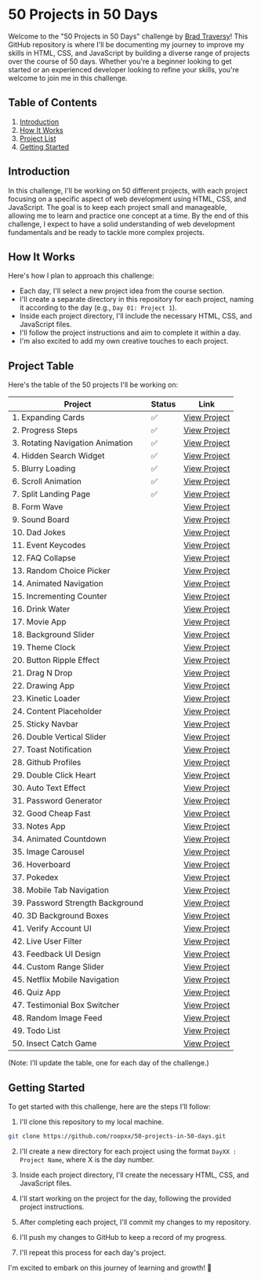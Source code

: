 # 50 Projects in 50 Days

Welcome to the "50 Projects in 50 Days" challenge by [Brad Traversy](https://www.udemy.com/course/50-projects-50-days/)! This GitHub repository is where I'll be documenting my journey to improve my skills in HTML, CSS, and JavaScript by building a diverse range of projects over the course of 50 days. Whether you're a beginner looking to get started or an experienced developer looking to refine your skills, you're welcome to join me in this challenge.

## Table of Contents

1. [Introduction](#introduction)
2. [How It Works](#how-it-works)
3. [Project List](#project-table)
4. [Getting Started](#getting-started)

## Introduction

In this challenge, I'll be working on 50 different projects, with each project focusing on a specific aspect of web development using HTML, CSS, and JavaScript. The goal is to keep each project small and manageable, allowing me to learn and practice one concept at a time. By the end of this challenge, I expect to have a solid understanding of web development fundamentals and be ready to tackle more complex projects.

## How It Works

Here's how I plan to approach this challenge:

- Each day, I'll select a new project idea from the course section.
- I'll create a separate directory in this repository for each project, naming it according to the day (e.g., `Day 01: Project 1`).
- Inside each project directory, I'll include the necessary HTML, CSS, and JavaScript files.
- I'll follow the project instructions and aim to complete it within a day.
- I'm also excited to add my own creative touches to each project.

## Project Table

Here's the table of the 50 projects I'll be working on:

| Project                          | Status | Link                                                         |
| -------------------------------- | ------ | ------------------------------------------------------------ |
| 1. Expanding Cards               | ✅     | [View Project](https://expanding-cards-d1.netlify.app/)      |
| 2. Progress Steps                | ✅     | [View Project](https://progress-steps-d2.netlify.app/)       |
| 3. Rotating Navigation Animation | ✅     | [View Project](https://rotating-navigation-d3.netlify.app/)  |
| 4. Hidden Search Widget          | ✅     | [View Project](https://hidden-search-widget-d4.netlify.app/) |
| 5. Blurry Loading                | ✅     | [View Project](https://blurry-loading-d5.netlify.app/)       |
| 6. Scroll Animation              | ✅     | [View Project](https://scrolling-navigation-d6.netlify.app/) |
| 7. Split Landing Page            | ✅     | [View Project](https://split-landing-page-d7.netlify.app/)   |
| 8. Form Wave                     |        | [View Project](#)                                            |
| 9. Sound Board                   |        | [View Project](#)                                            |
| 10. Dad Jokes                    |        | [View Project](#)                                            |
| 11. Event Keycodes               |        | [View Project](#)                                            |
| 12. FAQ Collapse                 |        | [View Project](#)                                            |
| 13. Random Choice Picker         |        | [View Project](#)                                            |
| 14. Animated Navigation          |        | [View Project](#)                                            |
| 15. Incrementing Counter         |        | [View Project](#)                                            |
| 16. Drink Water                  |        | [View Project](#)                                            |
| 17. Movie App                    |        | [View Project](#)                                            |
| 18. Background Slider            |        | [View Project](#)                                            |
| 19. Theme Clock                  |        | [View Project](#)                                            |
| 20. Button Ripple Effect         |        | [View Project](#)                                            |
| 21. Drag N Drop                  |        | [View Project](#)                                            |
| 22. Drawing App                  |        | [View Project](#)                                            |
| 23. Kinetic Loader               |        | [View Project](#)                                            |
| 24. Content Placeholder          |        | [View Project](#)                                            |
| 25. Sticky Navbar                |        | [View Project](#)                                            |
| 26. Double Vertical Slider       |        | [View Project](#)                                            |
| 27. Toast Notification           |        | [View Project](#)                                            |
| 28. Github Profiles              |        | [View Project](#)                                            |
| 29. Double Click Heart           |        | [View Project](#)                                            |
| 30. Auto Text Effect             |        | [View Project](#)                                            |
| 31. Password Generator           |        | [View Project](#)                                            |
| 32. Good Cheap Fast              |        | [View Project](#)                                            |
| 33. Notes App                    |        | [View Project](#)                                            |
| 34. Animated Countdown           |        | [View Project](#)                                            |
| 35. Image Carousel               |        | [View Project](#)                                            |
| 36. Hoverboard                   |        | [View Project](#)                                            |
| 37. Pokedex                      |        | [View Project](#)                                            |
| 38. Mobile Tab Navigation        |        | [View Project](#)                                            |
| 39. Password Strength Background |        | [View Project](#)                                            |
| 40. 3D Background Boxes          |        | [View Project](#)                                            |
| 41. Verify Account UI            |        | [View Project](#)                                            |
| 42. Live User Filter             |        | [View Project](#)                                            |
| 43. Feedback UI Design           |        | [View Project](#)                                            |
| 44. Custom Range Slider          |        | [View Project](#)                                            |
| 45. Netflix Mobile Navigation    |        | [View Project](#)                                            |
| 46. Quiz App                     |        | [View Project](#)                                            |
| 47. Testimonial Box Switcher     |        | [View Project](#)                                            |
| 48. Random Image Feed            |        | [View Project](#)                                            |
| 49. Todo List                    |        | [View Project](#)                                            |
| 50. Insect Catch Game            |        | [View Project](#)                                            |

(Note: I'll update the table, one for each day of the challenge.)

## Getting Started

To get started with this challenge, here are the steps I'll follow:

1. I'll clone this repository to my local machine.

```bash
git clone https://github.com/roopxx/50-projects-in-50-days.git
```

2. I'll create a new directory for each project using the format `DayXX : Project Name`, where X is the day number.

3. Inside each project directory, I'll create the necessary HTML, CSS, and JavaScript files.

4. I'll start working on the project for the day, following the provided project instructions.

5. After completing each project, I'll commit my changes to my repository.

6. I'll push my changes to GitHub to keep a record of my progress.

7. I'll repeat this process for each day's project.

I'm excited to embark on this journey of learning and growth! 🚀
